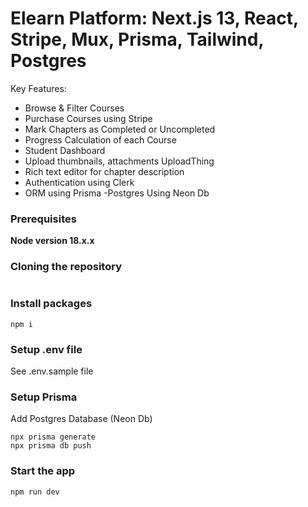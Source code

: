 # Elearn Platform: Next.js 13, React, Stripe, Mux, Prisma, Tailwind, Postgres

Key Features:

- Browse & Filter Courses
- Purchase Courses using Stripe
- Mark Chapters as Completed or Uncompleted
- Progress Calculation of each Course
- Student Dashboard
- Upload thumbnails, attachments UploadThing
- Rich text editor for chapter description
- Authentication using Clerk
- ORM using Prisma
  -Postgres Using Neon Db

### Prerequisites

**Node version 18.x.x**

### Cloning the repository

```shell

```

### Install packages

```shell
npm i
```

### Setup .env file

See .env.sample file

### Setup Prisma

Add Postgres Database (Neon Db)

```shell
npx prisma generate
npx prisma db push

```

### Start the app

```shell
npm run dev
```
